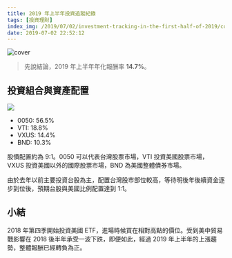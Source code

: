 ```yaml
---
title: 2019 年上半年投資追蹤紀錄
tags: [投資理財]
index_img: /2019/07/02/investment-tracking-in-the-first-half-of-2019/cover.jpg
date: 2019-07-02 22:52:12
---
```


![cover](/2019/07/02/investment-tracking-in-the-first-half-of-2019/cover.jpg)

> 先說結論，2019 年上半年年化報酬率 **14.7%**。

<!-- more -->

## 投資組合與資產配置

![](/2019/07/02/investment-tracking-in-the-first-half-of-2019/portfolio.png)


* 0050: 56.5%
* VTI: 18.8%
* VXUS: 14.4%
* BND: 10.3%

股債配置約為 9:1。0050 可以代表台灣股票市場，VTI 投資美國股票市場，VXUS 投資美國以外的國際股票市場，BND 為美國整體債券市場。

由於去年以前主要投資台股為主，配置台灣股市部位較高，等待明後年後續資金逐步到位後，預期台股與美國比例配置達到 1:1。

## 小結

2018 年第四季開始投資美國 ETF，進場時候買在相對高點的價位。受到美中貿易戰影響在 2018 後半年承受一波下跌，即便如此，經過 2019 年上半年的上漲趨勢，整體報酬已經轉負為正。
